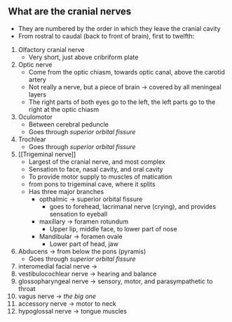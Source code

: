 ## What are the cranial nerves
- They are numbered by the order in which they leave the cranial cavity
- From rostral to caudal (back to front of brain), first to twelfth: 
1. Olfactory cranial nerve
	- Very short, just above cribriform plate
2. Optic nerve
	- Come from the optic chiasm, towards optic canal, above the carotid artery
	- Not really a nerve, but a piece of brain -> covered by all meningeal layers
	- The right parts of both eyes go to the left, the left parts go to the right at the optic chiasm
3. Oculomotor
	- Between cerebral peduncle
	- Goes through *superior orbital fissure*
4. Trochlear
	- Goes through *superior orbital fissure*
5. [[Trigeminal nerve]]
	- Largest of the cranial nerve, and most complex
	- Sensation to face, nasal cavity, and oral cavity
	- To provide motor supply to muscles of matication
	- from pons to trigeminal cave, where it splits
	- Has three major branches
		- opthalmic -> superior orbital fissure
			- goes to forehead, lacrimanal nerve (crying), and provides sensation to eyeball
		- maxillary -> foramen rotundum 
			- Upper lip, middle face, to lower part of nose
		- Mandibular -> foramen ovale
			- Lower part of head, jaw
6. Abducens -> from below the pons (pyramis)
	-  Goes through *superior orbital fissure*
7. interomedial facial nerve ->
8. vestibulocochlear nerve -> hearing and balance
9. glossopharyngeal nerve -> sensory, motor, and parasympathetic to throat  
10. vagus nerve -> *the big one*
11. accessory nerve -> motor to neck
12. hypoglossal nerve -> tongue muscles